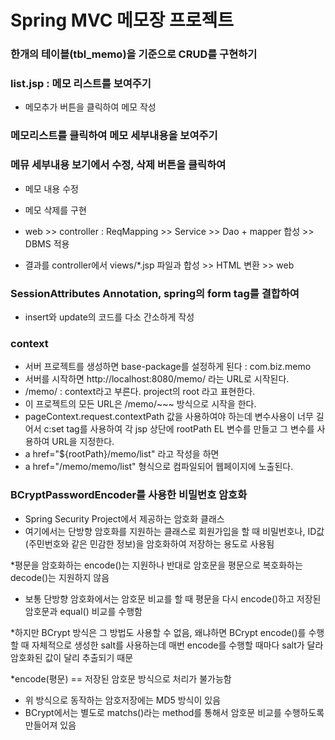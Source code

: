# Spring MVC 메모장 프로젝트

### 한개의 테이블(tbl_memo)을 기준으로 CRUD를 구현하기
### list.jsp : 메모 리스트를 보여주기
* 메모추가 버튼을 클릭하여 메모 작성

### 메모리스트를 클릭하여 메모 세부내용을 보여주기
### 메뮤 세부내용 보기에서 수정, 삭제 버튼을 클릭하여
* 메모 내용 수정
* 메모 삭제를 구현

* web >> controller : ReqMapping >> Service >> Dao + mapper 합성 >> DBMS 적용
* 결과를 controller에서 views/*.jsp 파일과 합성 >> HTML 변환 >> web 

### SessionAttributes Annotation, spring의 form tag를 결합하여
* insert와 update의 코드를 다소 간소하게 작성

### context 
* 서버 프로젝트를 생성하면 base-package를 설정하게 된다 : com.biz.memo
* 서버를 시작하면 http://localhost:8080/memo/ 라는 URL로 시작된다.
* /memo/ : context라고 부른다. project의 root 라고 표현한다. 
* 이 프로젝트의 모든 URL은 /memo/~~~ 방식으로 시작을 한다.
* pageContext.request.contextPath 값을 사용하여야 하는데 변수사용이 너무 길어서 c:set tag를 사용하여 각 jsp 상단에 rootPath EL 변수를 만들고 그 변수를 사용하여 URL을 지정한다.
* a href="${rootPath}/memo/list" 라고 작성을 하면
* a href="/memo/memo/list" 형식으로 컴파일되어 웹페이지에 노출된다.



### BCryptPasswordEncoder를 사용한 비밀번호 암호화

* Spring Security Project에서 제공하는 암호화 클래스
* 여기에서는 단방향 암호화를 지원하는 클래스로 회원가입을 할 때 비밀번호나, ID값(주민번호와 같은 민감한 정보)을 암호화하여 저장하는 용도로 사용됨

*평문을 암호화하는 encode()는 지원하나 반대로 암호문을 평문으로 복호화하는 decode()는 지원하지 않음

* 보통 단방향 암호화에서는 암호문 비교를 할 때 평문을 다시 encode()하고 저장된 암호문과 equal() 비교를 수행함

*하지만 BCrypt 방식은 그 방법도 사용할 수 없음, 왜냐하면 BCrypt encode()를 수행할 때 자체적으로 생성한 salt를 사용하는데 매번 encode를 수행할 때마다 salt가 달라 암호화된 값이 달리 추출되기 때문

*encode(평문) == 저장된 암호문 방식으로 처리가 불가능함
* 위 방식으로 동작하는 암호저장에는 MD5 방식이 있음
* BCrypt에서는 별도로 matchs()라는 method를 통해서 암호문 비교를 수행하도록 만들어져 있음







